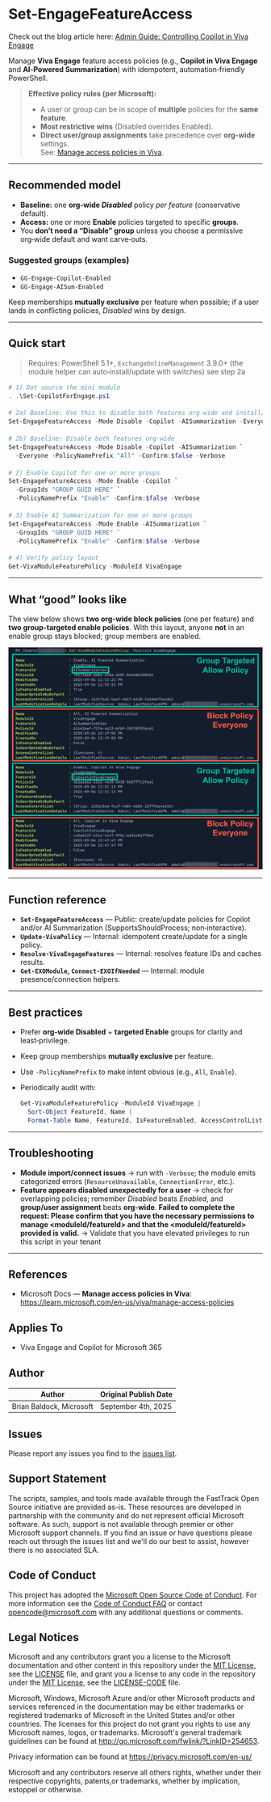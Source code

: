﻿# Set-EngageFeatureAccess

Check out the blog article here: [Admin Guide: Controlling Copilot in Viva Engage](https://blog.brianbaldock.net/admin-guide-controlling-copilot-in-viva-engage)

Manage **Viva Engage** feature access policies (e.g., **Copilot in Viva Engage** and **AI‑Powered Summarization**) with idempotent, automation‑friendly PowerShell.

> **Effective policy rules (per Microsoft):**  
>
> - A user or group can be in scope of **multiple** policies for the **same feature**.  
> - **Most restrictive wins** (Disabled overrides Enabled).  
> - **Direct user/group assignments** take precedence over **org‑wide** settings.  
> See: [Manage access policies in Viva](https://learn.microsoft.com/en-us/viva/manage-access-policies).

---

## Recommended model

- **Baseline:** one **org‑wide *Disabled*** policy *per feature* (conservative default).
- **Access:** one or more **Enable** policies targeted to specific **groups**.
- You **don’t need a “Disable” group** unless you choose a permissive org‑wide default and want carve‑outs.

### Suggested groups (examples)

- `GG-Engage-Copilot-Enabled`
- `GG-Engage-AISum-Enabled`

Keep memberships **mutually exclusive** per feature when possible; if a user lands in conflicting policies, *Disabled* wins by design.

---

## Quick start

> Requires: PowerShell 5.1+, `ExchangeOnlineManagement` 3.9.0+ (the module helper can auto‑install/update with switches) see step 2a

```powershell
# 1) Dot source the mini module
. .\Set-CopilotForEngage.ps1

# 2a) Baseline: Use this to disable both features org-wide and install/update the to the latest version of Exchange Online Managment PowerShell Module
Set-EngageFeatureAccess -Mode Disable -Copilot -AISummarization -Everyone -PolicyNamePrefix "All" -AutoInstallEXO -AutoUpdateEXO -Confirm:$false -Verbose

# 2b) Baseline: Disable both features org‑wide 
Set-EngageFeatureAccess -Mode Disable -Copilot -AISummarization `
  -Everyone -PolicyNamePrefix "All" -Confirm:$false -Verbose

# 2) Enable Copilot for one or more groups
Set-EngageFeatureAccess -Mode Enable -Copilot `
  -GroupIds "GROUP GUID HERE" `
  -PolicyNamePrefix "Enable" -Confirm:$false -Verbose

# 3) Enable AI Summarization for one or more groups
Set-EngageFeatureAccess -Mode Enable -AISummarization `
  -GroupIds "GROUP GUID HERE" `
  -PolicyNamePrefix "Enable" -Confirm:$false -Verbose

# 4) Verify policy layout
Get-VivaModuleFeaturePolicy -ModuleId VivaEngage
```

---

## What “good” looks like

The view below shows **two org‑wide block policies** (one per feature) and **two group‑targeted enable policies**. With this layout, anyone **not** in an enable group stays blocked; group members are enabled.

![Policy layout screenshot](Images/Policy%20Layout.png)

---

## Function reference

- **`Set-EngageFeatureAccess`** — Public: create/update policies for Copilot and/or AI Summarization (SupportsShouldProcess; non‑interactive).  
- **`Update-VivaPolicy`** — Internal: idempotent create/update for a single policy.  
- **`Resolve-VivaEngageFeatures`** — Internal: resolves feature IDs and caches results.  
- **`Get-EXOModule`, `Connect-EXOIfNeeded`** — Internal: module presence/connection helpers.

---

## Best practices

- Prefer **org‑wide Disabled** + **targeted Enable** groups for clarity and least‑privilege.
- Keep group memberships **mutually exclusive** per feature.
- Use `-PolicyNamePrefix` to make intent obvious (e.g., `All`, `Enable`).
- Periodically audit with:  

  ```powershell
  Get-VivaModuleFeaturePolicy -ModuleId VivaEngage |
    Sort-Object FeatureId, Name |
    Format-Table Name, FeatureId, IsFeatureEnabled, AccessControlList
  ```

---

## Troubleshooting

- **Module import/connect issues** → run with `-Verbose`; the module emits categorized errors
  (`ResourceUnavailable`, `ConnectionError`, etc.).  
- **Feature appears disabled unexpectedly for a user** → check for overlapping policies; remember
  *Disabled* beats *Enabled*, and **group/user assignment** beats **org‑wide**.
  **Failed to complete the request: Please confirm that you have the necessary permissions to manage <moduleId/featureId> and that the <moduleId/featureId> provided is valid.** → Validate that you have elevated privileges to run this script in your tenant

---

## References

- Microsoft Docs — **Manage access policies in Viva**:  
  <https://learn.microsoft.com/en-us/viva/manage-access-policies>

## Applies To

- Viva Engage and Copilot for Microsoft 365

## Author

|Author|Original Publish Date
|----|--------------------------
|Brian Baldock, Microsoft|September 4th, 2025

## Issues

Please report any issues you find to the [issues list](../../../../issues).

## Support Statement

The scripts, samples, and tools made available through the FastTrack Open Source initiative are provided as-is. These resources are developed in partnership with the community and do not represent official Microsoft software. As such, support is not available through premier or other Microsoft support channels. If you find an issue or have questions please reach out through the issues list and we'll do our best to assist, however there is no associated SLA.

## Code of Conduct

This project has adopted the [Microsoft Open Source Code of Conduct](https://opensource.microsoft.com/codeofconduct/).
For more information see the [Code of Conduct FAQ](https://opensource.microsoft.com/codeofconduct/faq/) or
contact [opencode@microsoft.com](mailto:opencode@microsoft.com) with any additional questions or comments.

## Legal Notices

Microsoft and any contributors grant you a license to the Microsoft documentation and other content in this repository under the [MIT License](https://opensource.org/licenses/MIT), see the [LICENSE](LICENSE) file, and grant you a license to any code in the repository under the [MIT License](https://opensource.org/licenses/MIT), see the [LICENSE-CODE](LICENSE-CODE) file.

Microsoft, Windows, Microsoft Azure and/or other Microsoft products and services referenced in the documentation may be either trademarks or registered trademarks of Microsoft in the United States and/or other countries. The licenses for this project do not grant you rights to use any Microsoft names, logos, or trademarks. Microsoft's general trademark guidelines can be found at <http://go.microsoft.com/fwlink/?LinkID=254653>.

Privacy information can be found at <https://privacy.microsoft.com/en-us/>

Microsoft and any contributors reserve all others rights, whether under their respective copyrights, patents,or trademarks, whether by implication, estoppel or otherwise.
